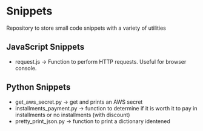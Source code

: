 # Snippets

Repository to store small code snippets with a variety of utilities


## JavaScript Snippets

- request.js -> Function to perform HTTP requests. Useful for browser console.


## Python Snippets

- get_aws_secret.py -> get and prints an AWS secret
- installments_payment.py -> function to determine if it is worth it to pay in installments or no installments (with discount)
- pretty_print_json.py -> function to print a dictionary identened

